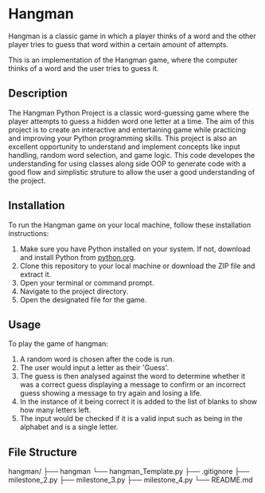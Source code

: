 # Hangman
Hangman is a classic game in which a player thinks of a word and the other player tries to guess that word within a certain amount of attempts.

This is an implementation of the Hangman game, where the computer thinks of a word and the user tries to guess it. 


## Description
The Hangman Python Project is a classic word-guessing game where the player attempts to guess a hidden word one letter at a time. The aim of this project is to create an interactive and entertaining game while practicing and improving your Python programming skills. This project is also an excellent opportunity to understand and implement concepts like input handling, random word selection, and game logic. This code developes the understanding for using classes along side OOP to generate code with a good flow and simplistic struture to allow the user a good understanding of the project.

## Installation
To run the Hangman game on your local machine, follow these installation instructions:
1. Make sure you have Python installed on your system. If not, download and install Python from [python.org](https://www.python.org/).
2. Clone this repository to your local machine or download the ZIP file and extract it.
3. Open your terminal or command prompt.
4. Navigate to the project directory.
5. Open the designated file for the game.

## Usage
To play the game of hangman:
1. A random word is chosen after the code is run.
2. The user would input a letter as their 'Guess'.
3. The guess is then analysed against the word to determine whether it was a correct guess displaying a message to confirm or an incorrect guess showing a message to try again and losing a life.
4. In the instance of it being correct it is added to the list of blanks to show how many letters left.
5. The input would be checked if it is a valid input such as being in the alphabet and is a single letter.

## File Structure
hangman/
    ├── hangman
    └── hangman_Template.py
├── .gitignore
├── milestone_2.py
├── milestone_3.py
├── milestone_4.py
└── README.md